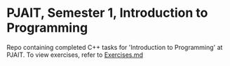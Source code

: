 # PJAIT, Semester 1, Introduction to Programming
Repo containing completed C++ tasks for 'Introduction to Programming' at PJAIT. 
To view exercises, refer to [Exercises.md](https://github.com/Misakuja/PJAIT_Introduction-CPP/blob/main/Exercises.md)
